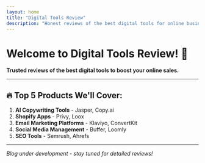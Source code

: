 ```yaml
---
layout: home
title: "Digital Tools Review"
description: "Honest reviews of the best digital tools for online business optimization"
---
```


# Welcome to Digital Tools Review! 🚀

**Trusted reviews of the best digital tools to boost your online sales.**

---

## 🔥 Top 5 Products We'll Cover:

1. **AI Copywriting Tools** - Jasper, Copy.ai
2. **Shopify Apps** - Privy, Loox  
3. **Email Marketing Platforms** - Klaviyo, ConvertKit
4. **Social Media Management** - Buffer, Loomly
5. **SEO Tools** - Semrush, Ahrefs

---

*Blog under development - stay tuned for detailed reviews!*
